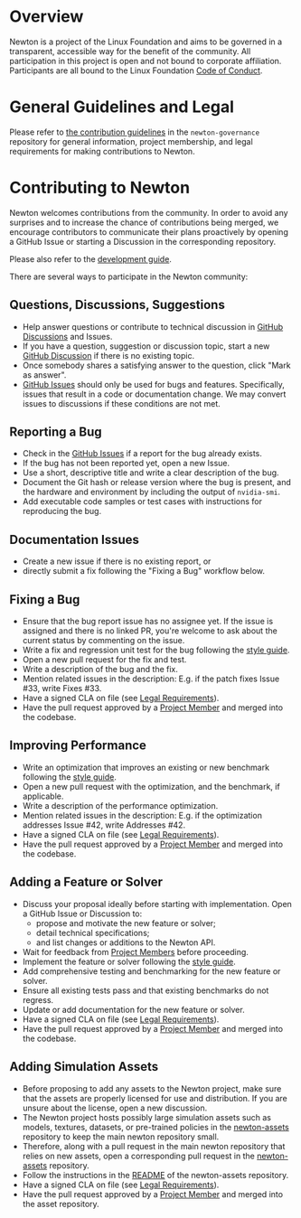 # Overview

Newton is a project of the Linux Foundation and aims to be governed in a transparent, accessible way for the benefit of the community. All participation in this project is open and not bound to corporate affiliation. Participants are all bound to the Linux Foundation [Code of Conduct](https://lfprojects.org/policies/code-of-conduct/).

# General Guidelines and Legal

Please refer to [the contribution guidelines](https://github.com/newton-physics/newton-governance/blob/main/CONTRIBUTING.md) in the `newton-governance` repository for general information, project membership, and legal requirements for making contributions to Newton.

# Contributing to Newton

Newton welcomes contributions from the community. In order to avoid any surprises and to increase the chance of contributions being merged, we encourage contributors to communicate their plans proactively by opening a GitHub Issue or starting a Discussion in the corresponding repository.

Please also refer to the [development guide](https://newton-physics.github.io/newton/guide/development.html).

There are several ways to participate in the Newton community:

## Questions, Discussions, Suggestions

* Help answer questions or contribute to technical discussion in [GitHub Discussions](https://github.com/newton-physics/newton/discussions) and Issues.
* If you have a question, suggestion or discussion topic, start a new [GitHub Discussion](https://github.com/newton-physics/newton/discussions) if there is no existing topic.
* Once somebody shares a satisfying answer to the question, click "Mark as answer".
* [GitHub Issues](https://github.com/newton-physics/newton/issues) should only be used for bugs and features. Specifically, issues that result in a code or documentation change. We may convert issues to discussions if these conditions are not met.

## Reporting a Bug

* Check in the [GitHub Issues](https://github.com/newton-physics/newton/issues) if a report for the bug already exists.
* If the bug has not been reported yet, open a new Issue.
* Use a short, descriptive title and write a clear description of the bug.
* Document the Git hash or release version where the bug is present, and the hardware and environment by including the output of `nvidia-smi`.
* Add executable code samples or test cases with instructions for reproducing the bug.

## Documentation Issues

* Create a new issue if there is no existing report, or
* directly submit a fix following the "Fixing a Bug" workflow below.

## Fixing a Bug

* Ensure that the bug report issue has no assignee yet. If the issue is assigned and there is no linked PR, you're welcome to ask about the current status by commenting on the issue.
* Write a fix and regression unit test for the bug following the [style guide](https://newton-physics.github.io/newton/development-guide.html#style-guide).
* Open a new pull request for the fix and test.
* Write a description of the bug and the fix.
* Mention related issues in the description: E.g. if the patch fixes Issue \#33, write Fixes \#33.
* Have a signed CLA on file (see [Legal Requirements](https://github.com/newton-physics/newton-governance/blob/main/CONTRIBUTING.md#legal-requirements)).
* Have the pull request approved by a [Project Member](https://github.com/newton-physics/newton-governance/blob/main/CONTRIBUTING.md#project-members) and merged into the codebase.

## Improving Performance

* Write an optimization that improves an existing or new benchmark following the [style guide](https://newton-physics.github.io/newton/development-guide.html#style-guide).
* Open a new pull request with the optimization, and the benchmark, if applicable.
* Write a description of the performance optimization.
* Mention related issues in the description: E.g. if the optimization addresses Issue \#42, write Addresses \#42.
* Have a signed CLA on file (see [Legal Requirements](https://github.com/newton-physics/newton-governance/blob/main/CONTRIBUTING.md#legal-requirements)).
* Have the pull request approved by a [Project Member](https://github.com/newton-physics/newton-governance/blob/main/CONTRIBUTING.md#project-members) and merged into the codebase.

## Adding a Feature or Solver

* Discuss your proposal ideally before starting with implementation. Open a GitHub Issue or Discussion to:
  * propose and motivate the new feature or solver;
  * detail technical specifications;
  * and list changes or additions to the Newton API.
* Wait for feedback from [Project Members](https://github.com/newton-physics/newton-governance/blob/main/CONTRIBUTING.md#project-members) before proceeding.
* Implement the feature or solver following the [style guide](https://newton-physics.github.io/newton/development-guide.html#style-guide).
* Add comprehensive testing and benchmarking for the new feature or solver.
* Ensure all existing tests pass and that existing benchmarks do not regress.
* Update or add documentation for the new feature or solver.
* Have a signed CLA on file (see [Legal Requirements](https://github.com/newton-physics/newton-governance/blob/main/CONTRIBUTING.md#legal-requirements)).
* Have the pull request approved by a [Project Member](https://github.com/newton-physics/newton-governance/blob/main/CONTRIBUTING.md#project-members) and merged into the codebase.

## Adding Simulation Assets

* Before proposing to add any assets to the Newton project, make sure that the assets are properly licensed for use and distribution. If you are unsure about the license, open a new discussion.
* The Newton project hosts possibly large simulation assets such as models, textures, datasets, or pre-trained policies in the [newton-assets](https://github.com/newton-physics/newton-assets) repository to keep the main newton repository small.
* Therefore, along with a pull request in the main newton repository that relies on new assets, open a corresponding pull request in the [newton-assets](https://github.com/newton-physics/newton-assets) repository.
* Follow the instructions in the [README](https://github.com/newton-physics/newton-assets) of the newton-assets repository.
* Have a signed CLA on file (see [Legal Requirements](https://github.com/newton-physics/newton-governance/blob/main/CONTRIBUTING.md#legal-requirements)).
* Have the pull request approved by a [Project Member](https://github.com/newton-physics/newton-governance/blob/main/CONTRIBUTING.md#project-members) and merged into the asset repository.
